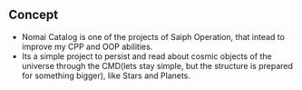 ## Concept
- Nomai Catalog is one of the projects of Saiph Operation, that intead to improve my CPP and OOP abilities.
- Its a simple project to persist and read about cosmic objects of the universe through the CMD(lets stay simple, but the structure is prepared for something bigger), like Stars and Planets.
